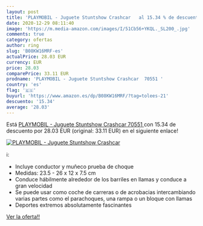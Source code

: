 ```yaml
---
layout: post
title: 'PLAYMOBIL - Juguete Stuntshow Crashcar   al 15.34 % de descuento'
date: 2020-12-29 08:11:40
image: 'https://m.media-amazon.com/images/I/51Cb56+YKQL._SL200_.jpg'
comments: true
category: ofertas
author: ring
slug: 'B08KW16MRF-es'
actualPrice: 28.03 EUR
currency: EUR
price: 28.03
comparePrice: 33.11 EUR
prodname: 'PLAYMOBIL - Juguete Stuntshow Crashcar  70551 '
country: 'es'
flag: '🇪🇸'
buyurl: 'https://www.amazon.es/dp/B08KW16MRF/?tag=tolees-21'
descuento: '15.34'
average: '28.03'
---
```


Está [PLAYMOBIL - Juguete Stuntshow Crashcar  70551 ](https://www.amazon.es/dp/B08KW16MRF/?tag=tolees-21) con 15.34 de descuento por 28.03 EUR (original: 33.11 EUR) en el siguiente enlace!

[![PLAYMOBIL - Juguete Stuntshow Crashcar  ](https://m.media-amazon.com/images/I/51Cb56+YKQL._SL200_.jpg)](https://www.amazon.es/dp/B08KW16MRF/?tag=tolees-21)

ℹ️:

- Incluye conductor y muñeco prueba de choque
- Medidas: 23.5 - 26 x 12 x 7.5 cm
- Conduce hábilmente alrededor de los barriles en llamas y conduce a gran velocidad
- Se puede usar como coche de carreras o de acrobacias intercambiando varias partes como el parachoques, una rampa o un bloque con llamas
- Deportes extremos absolutamente fascinantes

[Ver la oferta!!](https://www.amazon.es/dp/B08KW16MRF/?tag=tolees-21)
